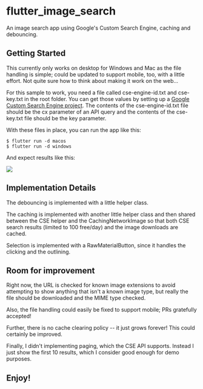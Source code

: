 # flutter_image_search
An image search app using Google's Custom Search Engine, caching and debouncing.

## Getting Started
This currently only works on desktop for Windows and Mac as the file handling is simple; could be updated to support mobile, too, with a little effort. Not quite sure how to think about making it work on the web...

For this sample to work, you need a file called cse-engine-id.txt and cse-key.txt in the root folder. You can
get those values by setting up a [Google Custom Search Engine project](https://stackoverflow.com/a/34062436). The contents of the cse-engine-id.txt file should be the cx parameter of an API query and the contents of the cse-key.txt file should be the key parameter.

With these files in place, you can run the app like this:

```shell
$ flutter run -d macos
$ flutter run -d windows
```

And expect results like this:

<img src='readme/demo.gif' />

## Implementation Details
The debouncing is implemented with a little helper class.

The caching is implemented with another little helper class and then shared between the CSE helper and the CachingNetworkImage so that both CSE search results (limited to 100 free/day) and the image downloads are cached.

Selection is implemented with a RawMaterialButton, since it handles the clicking and the outlining.

## Room for improvement
Right now, the URL is checked for known image extensions to avoid attempting to show anything that isn't a known image type, but really the file should be downloaded and the MIME type checked.

Also, the file handling could easily be fixed to support mobile; PRs gratefully accepted!

Further, there is no cache clearing policy -- it just grows forever! This could certainly be improved.

Finally, I didn't implementing paging, which the CSE API supports. Instead I just show the first 10 results, which I consider good enough for demo purposes.

## Enjoy!